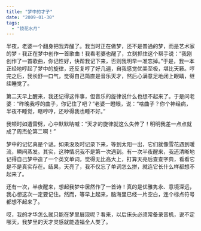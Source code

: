 ```yaml
---
title: "梦中的才子"
date: "2009-01-30"
tags: 
  - "镜花水月"
---
```


半夜，老婆一个翻身把我弄醒了。我当时正在做梦，还不是普通的梦，而是艺术家的梦 - 我正在梦中创作一首歌曲！我看老婆也醒了，立刻抓住这个帮手说：“我刚创作了一首歌曲，你记性好，快帮我记下来，否则我明早一准忘掉。”于是，我一本正经地哼起了梦中的旋律，还反复哼了好几遍，自我感觉优美至极，堪比天籁。哼完之后，我长舒一口气，觉得自己简直是音乐天才，然后心满意足地闭上眼睛，继续睡觉了。

第二天早上醒来，我还记得这件事，但音乐的旋律说什么也想不起来了。于是问老婆：“昨晚我哼的曲子，你记住了吧？”老婆一瞪眼，说：“啥曲子？你个神经病，半夜不睡觉，瞎哼哼，还吵得我也睡不好。”

我顿时如遭雷劈，心中默默呐喊：“天才的旋律就这么失传了！明明我差一点点就成了周杰伦第二啊！”

梦中的记忆真是个谜。如果没及时记录下来，等到太阳一出，它们就像雪花遇到暖流，瞬间蒸发。其实，这种情况我不是第一次遇到。有一次半夜醒来，我还清晰地记得自己梦中造了一个英文单词，觉得无比高大上，打算天亮后查查字典，看看它是不是真实存在。结果，天亮了，我不仅忘了单词怎么拼，就连它长什么样都想不起来了。

还有一次，半夜醒来，想起我梦中居然作了一首诗！真的是优雅隽永、意境深远，我心想这次一定要记住。然而，等早上起来，脑海里已经一片空白，连个标点符号都想不起来了。

哎，我的才华怎么就只能在梦里展现呢？看来，以后床头必须常备录音机，说不定哪天，我梦里的天才灵感就能造福全人类了。

